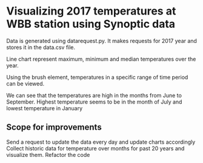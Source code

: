 # Visualizing 2017 temperatures at WBB station using Synoptic data

Data is generated using datarequest.py. It makes requests for 2017 year and stores it in the data.csv file. 

Line chart represent maximum, minimum and median temperatures over the year.

Using the brush element, temperatures in a specific range of time period can be viewed.

We can see that the temperatures are high in the months from June to September. Highest temperature seems to be in the month of July and lowest temperature in January

## Scope for improvements
Send a request to update the data every day and update charts accordingly
Collect historic data for temperature over months for past 20 years and visualize them.
Refactor the code
